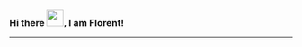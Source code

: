 ### Hi there <img src="https://raw.githubusercontent.com/MartinHeinz/MartinHeinz/master/wave.gif" width="30px">, I am Florent!
---
